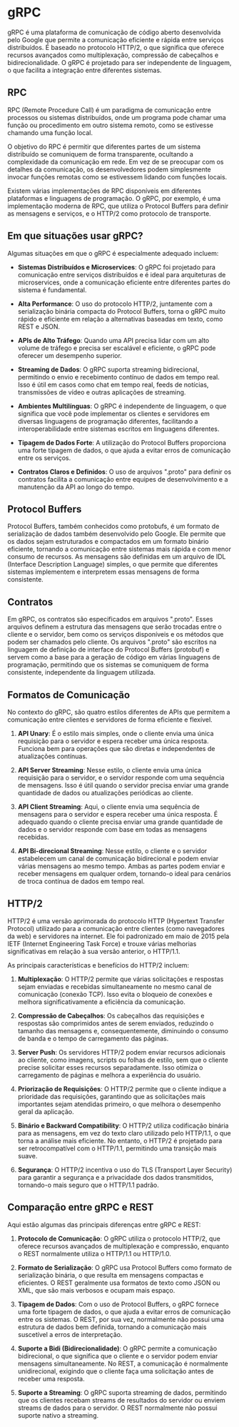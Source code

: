 # gRPC

gRPC é uma plataforma de comunicação de código aberto desenvolvida pelo Google que permite a comunicação eficiente e rápida entre serviços distribuídos. É baseado no protocolo HTTP/2, o que significa que oferece recursos avançados como multiplexação, compressão de cabeçalhos e bidirecionalidade. O gRPC é projetado para ser independente de linguagem, o que facilita a integração entre diferentes sistemas.

## RPC

RPC (Remote Procedure Call) é um paradigma de comunicação entre processos ou sistemas distribuídos, onde um programa pode chamar uma função ou procedimento em outro sistema remoto, como se estivesse chamando uma função local. 

O objetivo do RPC é permitir que diferentes partes de um sistema distribuído se comuniquem de forma transparente, ocultando a complexidade da comunicação em rede. Em vez de se preocupar com os detalhes da comunicação, os desenvolvedores podem simplesmente invocar funções remotas como se estivessem lidando com funções locais.

Existem várias implementações de RPC disponíveis em diferentes plataformas e linguagens de programação. O gRPC, por exemplo, é uma implementação moderna de RPC, que utiliza o Protocol Buffers para definir as mensagens e serviços, e o HTTP/2 como protocolo de transporte.

## Em que situações usar gRPC?

Algumas situações em que o gRPC é especialmente adequado incluem:

- **Sistemas Distribuídos e Microservices**: O gRPC foi projetado para comunicação entre serviços distribuídos e é ideal para arquiteturas de microservices, onde a comunicação eficiente entre diferentes partes do sistema é fundamental.

- **Alta Performance**: O uso do protocolo HTTP/2, juntamente com a serialização binária compacta do Protocol Buffers, torna o gRPC muito rápido e eficiente em relação a alternativas baseadas em texto, como REST e JSON.

- **APIs de Alto Tráfego**: Quando uma API precisa lidar com um alto volume de tráfego e precisa ser escalável e eficiente, o gRPC pode oferecer um desempenho superior.

- **Streaming de Dados**: O gRPC suporta streaming bidirecional, permitindo o envio e recebimento contínuo de dados em tempo real. Isso é útil em casos como chat em tempo real, feeds de notícias, transmissões de vídeo e outras aplicações de streaming.

- **Ambientes Multilínguas**: O gRPC é independente de linguagem, o que significa que você pode implementar os clientes e servidores em diversas linguagens de programação diferentes, facilitando a interoperabilidade entre sistemas escritos em linguagens diferentes.

- **Tipagem de Dados Forte**: A utilização do Protocol Buffers proporciona uma forte tipagem de dados, o que ajuda a evitar erros de comunicação entre os serviços.

- **Contratos Claros e Definidos**: O uso de arquivos ".proto" para definir os contratos facilita a comunicação entre equipes de desenvolvimento e a manutenção da API ao longo do tempo.

## Protocol Buffers

Protocol Buffers, também conhecidos como protobufs, é um formato de serialização de dados também desenvolvido pelo Google. Ele permite que os dados sejam estruturados e compactados em um formato binário eficiente, tornando a comunicação entre sistemas mais rápida e com menor consumo de recursos. As mensagens são definidas em um arquivo de IDL (Interface Description Language) simples, o que permite que diferentes sistemas implementem e interpretem essas mensagens de forma consistente.

## Contratos

Em gRPC, os contratos são especificados em arquivos ".proto". Esses arquivos definem a estrutura das mensagens que serão trocadas entre o cliente e o servidor, bem como os serviços disponíveis e os métodos que podem ser chamados pelo cliente. Os arquivos ".proto" são escritos na linguagem de definição de interface do Protocol Buffers (protobuf) e servem como a base para a geração de código em várias linguagens de programação, permitindo que os sistemas se comuniquem de forma consistente, independente da linguagem utilizada.

## Formatos de Comunicação

No contexto do gRPC, são quatro estilos diferentes de APIs que permitem a comunicação entre clientes e servidores de forma eficiente e flexível.

1. **API Unary**: É o estilo mais simples, onde o cliente envia uma única requisição para o servidor e espera receber uma única resposta. Funciona bem para operações que são diretas e independentes de atualizações contínuas.

2. **API Server Streaming**: Nesse estilo, o cliente envia uma única requisição para o servidor, e o servidor responde com uma sequência de mensagens. Isso é útil quando o servidor precisa enviar uma grande quantidade de dados ou atualizações periódicas ao cliente.

3. **API Client Streaming**: Aqui, o cliente envia uma sequência de mensagens para o servidor e espera receber uma única resposta. É adequado quando o cliente precisa enviar uma grande quantidade de dados e o servidor responde com base em todas as mensagens recebidas.

4. **API Bi-direcional Streaming**: Nesse estilo, o cliente e o servidor estabelecem um canal de comunicação bidirecional e podem enviar várias mensagens ao mesmo tempo. Ambas as partes podem enviar e receber mensagens em qualquer ordem, tornando-o ideal para cenários de troca contínua de dados em tempo real.

## HTTP/2

HTTP/2 é uma versão aprimorada do protocolo HTTP (Hypertext Transfer Protocol) utilizado para a comunicação entre clientes (como navegadores da web) e servidores na internet. Ele foi padronizado em maio de 2015 pela IETF (Internet Engineering Task Force) e trouxe várias melhorias significativas em relação à sua versão anterior, o HTTP/1.1.

As principais características e benefícios do HTTP/2 incluem:

1. **Multiplexação**: O HTTP/2 permite que várias solicitações e respostas sejam enviadas e recebidas simultaneamente no mesmo canal de comunicação (conexão TCP). Isso evita o bloqueio de conexões e melhora significativamente a eficiência da comunicação.

2. **Compressão de Cabeçalhos**: Os cabeçalhos das requisições e respostas são comprimidos antes de serem enviados, reduzindo o tamanho das mensagens e, consequentemente, diminuindo o consumo de banda e o tempo de carregamento das páginas.

3. **Server Push**: Os servidores HTTP/2 podem enviar recursos adicionais ao cliente, como imagens, scripts ou folhas de estilo, sem que o cliente precise solicitar esses recursos separadamente. Isso otimiza o carregamento de páginas e melhora a experiência do usuário.

4. **Priorização de Requisições**: O HTTP/2 permite que o cliente indique a prioridade das requisições, garantindo que as solicitações mais importantes sejam atendidas primeiro, o que melhora o desempenho geral da aplicação.

5. **Binário e Backward Compatibility**: O HTTP/2 utiliza codificação binária para as mensagens, em vez do texto claro utilizado pelo HTTP/1.1, o que torna a análise mais eficiente. No entanto, o HTTP/2 é projetado para ser retrocompatível com o HTTP/1.1, permitindo uma transição mais suave.

6. **Segurança**: O HTTP/2 incentiva o uso do TLS (Transport Layer Security) para garantir a segurança e a privacidade dos dados transmitidos, tornando-o mais seguro que o HTTP/1.1 padrão.

## Comparação entre gRPC e REST

Aqui estão algumas das principais diferenças entre gRPC e REST:

1. **Protocolo de Comunicação**: O gRPC utiliza o protocolo HTTP/2, que oferece recursos avançados de multiplexação e compressão, enquanto o REST normalmente utiliza o HTTP/1.1 ou HTTP/1.0.

2. **Formato de Serialização**: O gRPC usa Protocol Buffers como formato de serialização binária, o que resulta em mensagens compactas e eficientes. O REST geralmente usa formatos de texto como JSON ou XML, que são mais verbosos e ocupam mais espaço.

3. **Tipagem de Dados**: Com o uso de Protocol Buffers, o gRPC fornece uma forte tipagem de dados, o que ajuda a evitar erros de comunicação entre os sistemas. O REST, por sua vez, normalmente não possui uma estrutura de dados bem definida, tornando a comunicação mais suscetível a erros de interpretação.

4. **Suporte a Bidi (Bidirecionalidade)**: O gRPC permite a comunicação bidirecional, o que significa que o cliente e o servidor podem enviar mensagens simultaneamente. No REST, a comunicação é normalmente unidirecional, exigindo que o cliente faça uma solicitação antes de receber uma resposta.

5. **Suporte a Streaming**: O gRPC suporta streaming de dados, permitindo que os clientes recebam streams de resultados do servidor ou enviem streams de dados para o servidor. O REST normalmente não possui suporte nativo a streaming.